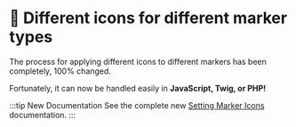 # 🔧 Different icons for different marker types

<update-message/>

The process for applying different icons to different markers has been completely, 100% changed.

Fortunately, it can now be handled easily in **JavaScript, Twig, or PHP!**

:::tip New Documentation
See the complete new [Setting Marker Icons](/guides/setting-marker-icons/) documentation.
:::
